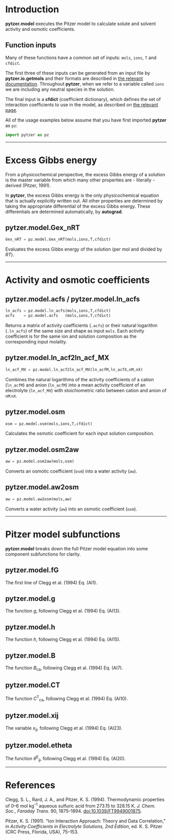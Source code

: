 # Introduction

**pytzer.model** executes the Pitzer model to calculate solute and solvent activity and osmotic coefficients.

## Function inputs

Many of these functions have a common set of inputs: `mols`, `ions`, `T` and `cfdict`.

The first three of these inputs can be generated from an input file by **pytzer.io.getmols** and their formats are described in [the relevant documentation](../io/#pytzeriogetmols). Throughout **pytzer**, when we refer to a variable called `ions` we are including any neutral species in the solution.

The final input is a **cfdict** (coefficient dictionary), which defines the set of interaction coefficients to use in the model, as described on [the relevant page](../cfdicts).

All of the usage examples below assume that you have first imported **pytzer** as `pz`:

```python
import pytzer as pz
```

<hr />

# Excess Gibbs energy

From a physicochemical perspective, the excess Gibbs energy of a solution is the master variable from which many other properties are - literally - derived (Pitzer, 1991).

In **pytzer**, the excess Gibbs energy is the only physicochemical equation that is actually explicitly written out. All other properties are determined by taking the appropriate differential of the excess Gibbs energy. These differentials are determined automatically, by **autograd**.

## pytzer.model.Gex_nRT

```python
Gex_nRT = pz.model.Gex_nRT(mols,ions,T,cfdict)
```

Evaluates the excess Gibbs energy of the solution (per mol and divided by *RT*).

<hr />

# Activity and osmotic coefficients

## pytzer.model.acfs / pytzer.model.ln_acfs

```python
ln_acfs = pz.model.ln_acfs(mols,ions,T,cfdict)
acfs    = pz.model.acfs   (mols,ions,T,cfdict)
```

Returns a matrix of activity coefficients (`.acfs`) or their natural logarithm (`.ln_acfs`) of the same size and shape as input `mols`. Each activity coefficient is for the same ion and solution composition as the corresponding input molality.

## pytzer.model.ln_acf2ln_acf_MX

```python
ln_acf_MX = pz.model.ln_acf2ln_acf_MX(ln_acfM,ln_acfX,nM,nX)
```

Combines the natural logarithms of the activity coefficients of a cation (`ln_acfM`) and anion (`ln_acfM`) into a mean activity coefficient of an electrolyte (`ln_acf_MX`) with stoichiometric ratio between cation and anion of `nM`:`nX`.

## pytzer.model.osm

```python
osm = pz.model.osm(mols,ions,T,cfdict)
```

Calculates the osmotic coefficient for each input solution composition.

## pytzer.model.osm2aw

```python
aw = pz.model.osm2aw(mols,osm)
```

Converts an osmotic coefficient (`osm`) into a water activity (`aw`).

## pytzer.model.aw2osm

```python
aw = pz.model.aw2osm(mols,aw)
```

Converts a water activity (`aw`) into an osmotic coefficient (`osm`).

<hr />

# Pitzer model subfunctions

**pytzer.model** breaks down the full Pitzer model equation into some component subfunctions for clarity.

## pytzer.model.fG

The first line of Clegg et al. (1994) Eq. (AI1).

## pytzer.model.g

The function *g*, following Clegg et al. (1994) Eq. (AI13).

## pytzer.model.h

The function *h*, following Clegg et al. (1994) Eq. (AI15).

## pytzer.model.B

The function *B*<sub>ca</sub>, following Clegg et al. (1994) Eq. (AI7).

## pytzer.model.CT

The function *C*<sup>T</sup><sub>ca</sub>, following Clegg et al. (1994) Eq. (AI10).

## pytzer.model.xij

The variable <i>x<sub>ij</sub></i>, following Clegg et al. (1994) Eq. (AI23).

## pytzer.model.etheta

The function *θ*<sup>E</sup><i><sub>ij</sub></i>, following Clegg et al. (1994) Eq. (AI20).

<hr />

# References

Clegg, S. L., Rard, J. A., and Pitzer, K. S. (1994). Thermodynamic properties of 0–6 mol kg<sup>–1</sup> aqueous sulfuric acid from 273.15 to 328.15 K. <i>J. Chem. Soc., Faraday Trans.</i> 90, 1875–1894. <a href="https://doi.org/10.1039/FT9949001875">doi:10.1039/FT9949001875</a>.

Pitzer, K. S. (1991). “Ion Interaction Approach: Theory and Data Correlation,” in *Activity Coefficients in Electrolyte Solutions, 2nd Edition*, ed. K. S. Pitzer (CRC Press, Florida, USA), 75–153.
